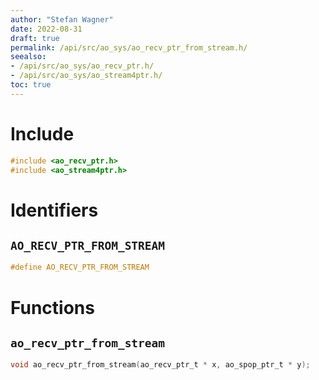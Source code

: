 ```yaml
---
author: "Stefan Wagner"
date: 2022-08-31
draft: true
permalink: /api/src/ao_sys/ao_recv_ptr_from_stream.h/
seealso:
- /api/src/ao_sys/ao_recv_ptr.h/
- /api/src/ao_sys/ao_stream4ptr.h/
toc: true
---
```


# Include

```c
#include <ao_recv_ptr.h>
#include <ao_stream4ptr.h>
```

# Identifiers

## `AO_RECV_PTR_FROM_STREAM`

```c
#define AO_RECV_PTR_FROM_STREAM
```

# Functions

## `ao_recv_ptr_from_stream`

```c
void ao_recv_ptr_from_stream(ao_recv_ptr_t * x, ao_spop_ptr_t * y);
```
